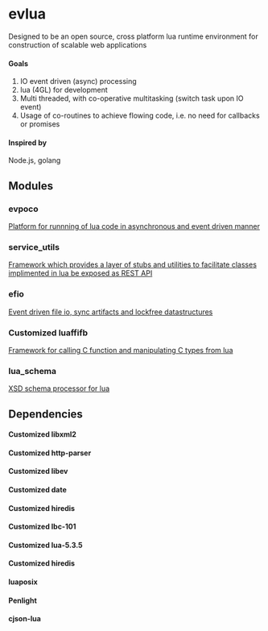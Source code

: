 # evlua

Designed to be an open source, cross platform lua runtime environment for construction of scalable web applications

#### Goals
1. IO event driven (async) processing
2. lua (4GL) for development
3. Multi threaded, with co-operative multitasking (switch task upon IO event)
4. Usage of co-routines to achieve flowing code, i.e. no need for callbacks or promises

#### Inspired by
Node.js, golang

## Modules
### evpoco
[Platform for runnning of lua code in asynchronous and event driven manner](https://github.com/Tekenlight/evpoco/wiki)
### service_utils
[Framework which provides a layer of stubs and utilities to facilitate classes implimented in lua be exposed as REST API ](https://github.com/Tekenlight/service_utils/wiki)
### efio
[Event driven file io, sync artifacts and lockfree datastructures](https://github.com/Tekenlight/efio/wiki)
### Customized luaffifb
[Framework for calling C function and manipulating C types from lua](https://github.com/Tekenlight/luaffifb/wiki)
### lua_schema
[XSD schema processor for lua](https://github.com/Tekenlight/lua_schema/wiki)

## Dependencies
#### Customized libxml2
#### Customized http-parser
#### Customized libev
#### Customized date
#### Customized hiredis
#### Customized lbc-101
#### Customized lua-5.3.5
#### Customized hiredis
#### luaposix
#### Penlight
#### cjson-lua



